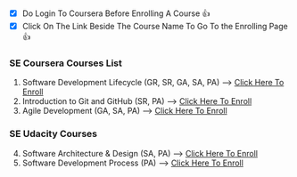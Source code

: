 - [x] Do Login To Coursera Before Enrolling A Course :+1:
- [x] Click On The Link Beside The Course Name To Go To the Enrolling Page :+1:

### SE Coursera Courses List
1) Software Development Lifecycle (GR, SR, GA, SA, PA)
        --> [Click Here To Enroll](https://bit.ly/2GdaaN3)
2) Introduction to Git and GitHub (SR, PA)
        --> [Click Here To Enroll](https://bit.ly/36AZjXI)
3) Agile Development (GA, SA, PA)
        --> [Click Here To Enroll](https://bit.ly/30wei1w)

### SE Udacity Courses

4) Software Architecture & Design (SA, PA)
        --> [Click Here To Enroll](https://bit.ly/3lax4mZ)
5) Software Development Process (PA)
        --> [Click Here To Enroll](https://bit.ly/2HUC4hh)
